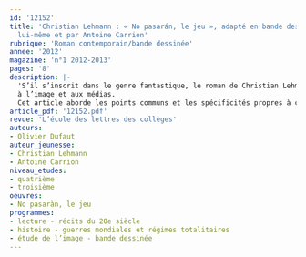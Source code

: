 ```yaml
---
id: '12152'
title: 'Christian Lehmann : « No pasarán, le jeu », adapté en bande dessinée par
  lui-même et par Antoine Carrion'
rubrique: 'Roman contemporain/bande dessinée'
annee: '2012'
magazine: 'n°1 2012-2013'
pages: '8'
description: |-
  'S’il s’inscrit dans le genre fantastique, le roman de Christian Lehmann, « No pasarán, le jeu », offre également des résonances historiques, politiques et sociales qui n’ont rien perdu de leur actualité. Ce roman et son adaptation en bande dessinée pourront être étudiés avec des élèves de quatrième et de troisième, notamment dans le cadre d’une approche interdisciplinaire large, associant lettres, histoire-géographie, arts plastiques et histoire des arts, éducation civique, éducation
  à l’image et aux médias.
  Cet article aborde les points communs et les spécificités propres à chacune des deux versions, et examine le découpage et le scénario de la bande dessinée.'
article_pdf: '12152.pdf'
revue: 'L’école des lettres des collèges'
auteurs:
- Olivier Dufaut
auteur_jeunesse:
- Christian Lehmann
- Antoine Carrion
niveau_etudes:
- quatrième
- troisième
oeuvres:
- No pasaràn, le jeu
programmes:
- lecture - récits du 20e siècle
- histoire - guerres mondiales et régimes totalitaires
- étude de l’image - bande dessinée
---
```

